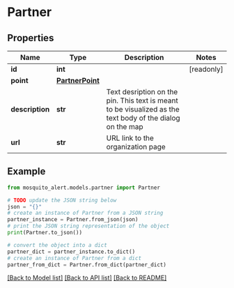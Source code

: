 # Partner


## Properties

Name | Type | Description | Notes
------------ | ------------- | ------------- | -------------
**id** | **int** |  | [readonly] 
**point** | [**PartnerPoint**](PartnerPoint.md) |  | 
**description** | **str** | Text desription on the pin. This text is meant to be visualized as the text body of the dialog on the map | 
**url** | **str** | URL link to the organization page | 

## Example

```python
from mosquito_alert.models.partner import Partner

# TODO update the JSON string below
json = "{}"
# create an instance of Partner from a JSON string
partner_instance = Partner.from_json(json)
# print the JSON string representation of the object
print(Partner.to_json())

# convert the object into a dict
partner_dict = partner_instance.to_dict()
# create an instance of Partner from a dict
partner_from_dict = Partner.from_dict(partner_dict)
```
[[Back to Model list]](../README.md#documentation-for-models) [[Back to API list]](../README.md#documentation-for-api-endpoints) [[Back to README]](../README.md)


